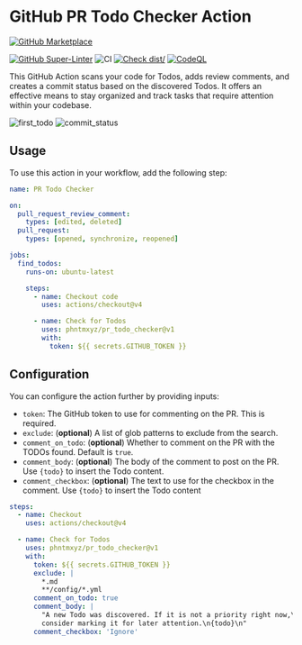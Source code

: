 # GitHub PR Todo Checker Action

[![GitHub Marketplace](https://img.shields.io/badge/Marketplace-PR%20Todo%20Checker-blue?logo=github)](https://github.com/marketplace/actions/pr-todo-checker)

[![GitHub Super-Linter](https://github.com/phntmxyz/pr_todo_checker/actions/workflows/linter.yml/badge.svg)](https://github.com/super-linter/super-linter)
![CI](https://github.com/phntmxyz/pr_todo_checker/actions/workflows/ci.yml/badge.svg)
[![Check dist/](https://github.com/phntmxyz/pr_todo_checker/actions/workflows/check-dist.yml/badge.svg)](https://github.com/phntmxyz/pr_todo_checker/actions/workflows/check-dist.yml)
[![CodeQL](https://github.com/phntmxyz/pr_todo_checker/actions/workflows/codeql-analysis.yml/badge.svg)](https://github.com/phntmxyz/pr_todo_checker/actions/workflows/codeql-analysis.yml)

This GitHub Action scans your code for Todos, adds review comments, and creates
a commit status based on the discovered Todos. It offers an effective means to
stay organized and track tasks that require attention within your codebase.

![first_todo](https://github.com/phntmxyz/pr_todo_checker/assets/16827156/282fd59b-7be2-4210-ad47-845c910420c7)
![commit_status](https://github.com/phntmxyz/pr_todo_checker/assets/16827156/dcdf289d-3cd8-4d36-8a40-3520bbfe4122)

## Usage

To use this action in your workflow, add the following step:

```yaml
name: PR Todo Checker

on:
  pull_request_review_comment:
    types: [edited, deleted]
  pull_request:
    types: [opened, synchronize, reopened]

jobs:
  find_todos:
    runs-on: ubuntu-latest

    steps:
      - name: Checkout code
        uses: actions/checkout@v4

      - name: Check for Todos
        uses: phntmxyz/pr_todo_checker@v1
        with:
          token: ${{ secrets.GITHUB_TOKEN }}
```

## Configuration

You can configure the action further by providing inputs:

- `token`: The GitHub token to use for commenting on the PR. This is required.
- `exclude`: (**optional**) A list of glob patterns to exclude from the search.
- `comment_on_todo`: (**optional**) Whether to comment on the PR with the TODOs
  found. Default is `true`.
- `comment_body`: (**optional**) The body of the comment to post on the PR. Use
  `{todo}` to insert the Todo content.
- `comment_checkbox`: (**optional**) The text to use for the checkbox in the
  comment. Use `{todo}` to insert the Todo content

```yaml
steps:
  - name: Checkout
    uses: actions/checkout@v4

  - name: Check for Todos
    uses: phntmxyz/pr_todo_checker@v1
    with:
      token: ${{ secrets.GITHUB_TOKEN }}
      exclude: |
        *.md
        **/config/*.yml
      comment_on_todo: true
      comment_body: |
        "A new Todo was discovered. If it is not a priority right now,\
        consider marking it for later attention.\n{todo}\n"
      comment_checkbox: 'Ignore'
```
